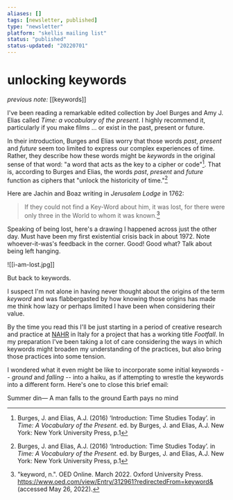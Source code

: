 ```yaml
---
aliases: []
tags: [newsletter, published]
type: "newsletter"
platform: "skellis mailing list"
status: "published"
status-updated: "20220701"
---
```


# unlocking keywords

_previous note:_ [[keywords]]

I've been reading a remarkable edited collection by Joel Burges and Amy J. Elias called _Time: a vocabulary of the present_. I highly recommend it, particularly if you make films ... or exist in the past, present or future. 

In their introduction, Burges and Elias worry that those words _past_, _present_ and _future_ seem too limited to express our complex experiences of time. Rather, they describe how these words might be _keywords_ in the original sense of that word: "a word that acts as the key to a cipher or code"[^1]. That is, according to Burges and Elias, the words _past_, _present_ and _future_ function as ciphers that "unlock the historicity of time."[^1]

Here are Jachin and Boaz writing in _Jerusalem Lodge_ in 1762:

> If they could not find a Key-Word about him, it was lost, for there were only three in the World to whom it was known.[^2]

Speaking of being lost, here's a drawing I happened across just the other day. Must have been my first existential crisis back in about 1972. Note whoever-it-was's feedback in the corner. Good! Good what? Talk about being left hanging.

![[i-am-lost.jpg]]

But back to keywords.

I suspect I'm not alone in having never thought about the origins of the term _keyword_ and was flabbergasted by how knowing those origins has made me think how lazy or perhaps limited I have been when considering their value.   

By the time you read this I'll be just starting in a period of creative research and practice at [NAHR](https://nahr.it) in Italy for a project that has a working title _Footfall_. In my preparation I've been taking a lot of care considering the ways in which keywords might broaden my understanding of the practices, but also bring those practices into some tension. 

I wondered what it even might be like to incorporate some initial keywords -- _ground_ and _falling_ -- into a haiku, as if attempting to wrestle the keywords into a different form. Here's one to close this brief email:

Summer din—
A man falls to the ground
Earth pays no mind


[^1]: Burges, J. and Elias, A.J. (2016) ‘Introduction: Time Studies Today’. in _Time: A Vocabulary of the Present_. ed. by Burges, J. and Elias, A.J. New York: New York University Press, p.1

[^2]: "keyword, n.". OED Online. March 2022. Oxford University Press. https://www.oed.com/view/Entry/312961?redirectedFrom=keyword& (accessed May 26, 2022).
